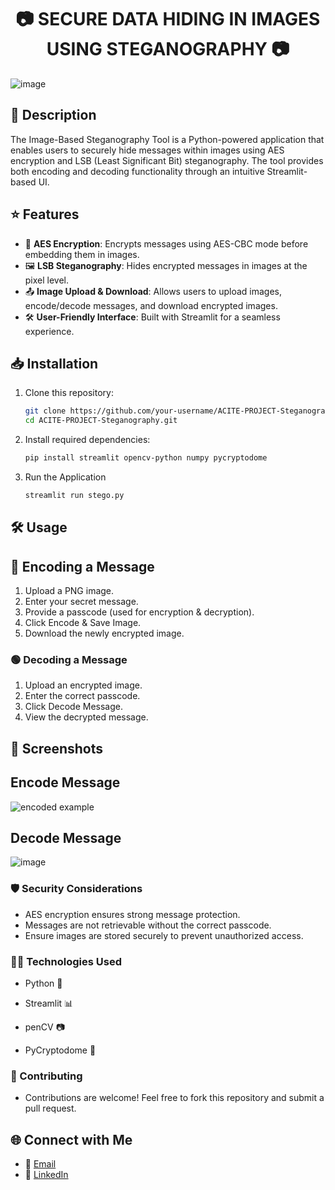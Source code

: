 <h1 align="center"> 📷 SECURE DATA HIDING IN IMAGES USING STEGANOGRAPHY 📷 </h1>

![image](https://github.com/user-attachments/assets/0cf47d73-05cb-4395-bdc8-651e96b7d403)

## 📝 Description
The Image-Based Steganography Tool is a Python-powered application that enables users to securely hide messages within images using AES encryption and LSB (Least Significant Bit) steganography. The tool provides both encoding and decoding functionality through an intuitive Streamlit-based UI.

## ⭐ Features

- 🔐 **AES Encryption**: Encrypts messages using AES-CBC mode before embedding them in images.
- 🖼️ **LSB Steganography**: Hides encrypted messages in images at the pixel level.
- 📤 **Image Upload & Download**: Allows users to upload images, encode/decode messages, and download encrypted images.
- 🛠 **User-Friendly Interface**: Built with Streamlit for a seamless experience.


## 📥 Installation
1. Clone this repository:
   ```sh
   git clone https://github.com/your-username/ACITE-PROJECT-Steganography.git
   cd ACITE-PROJECT-Steganography.git
   ```
2. Install required dependencies:
   ```sh
   pip install streamlit opencv-python numpy pycryptodome
   ```
3. Run the Application
   ```sh
   streamlit run stego.py
   ```
   
## 🛠 Usage
## 🔵 Encoding a Message

1. Upload a PNG image.
2. Enter your secret message.
3. Provide a passcode (used for encryption & decryption).
4. Click Encode & Save Image.
5. Download the newly encrypted image.

### 🟢 Decoding a Message

1. Upload an encrypted image.
2. Enter the correct passcode.
3. Click Decode Message.
4. View the decrypted message.

## 📸 Screenshots

## Encode Message

![encoded example](https://github.com/user-attachments/assets/36eacc75-acf5-4d70-b5f1-24f70589dc59)

## Decode Message

![image](https://github.com/user-attachments/assets/e54e22aa-afcb-41b5-a1f0-e6116f33a867)


### 🛡️ Security Considerations

- AES encryption ensures strong message protection.
- Messages are not retrievable without the correct passcode.
- Ensure images are stored securely to prevent unauthorized access.

### 👨‍💻 Technologies Used

- Python 🐍

- Streamlit 📊

- penCV 📷

- PyCryptodome 🔐

### 🤝 Contributing

- Contributions are welcome! Feel free to fork this repository and submit a pull request.

## 🌐 Connect with Me 

- 📧 [Email](mailto:gauravghandat12@gmail.com)
- 💼 [LinkedIn](www.linkedin.com/in/gaurav-ghandat-68a5a22b4)


